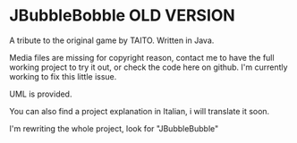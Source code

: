 # JBubbleBobble OLD VERSION
A tribute to the original game by TAITO. Written in Java.

Media files are missing for copyright reason, contact me to have the full working project to try it out, or check the code here on github. I'm currently working to fix this little issue.


UML is provided.

You can also find a project explanation in Italian, i will translate it soon.


I'm rewriting the whole project, look for "JBubbleBubble"
